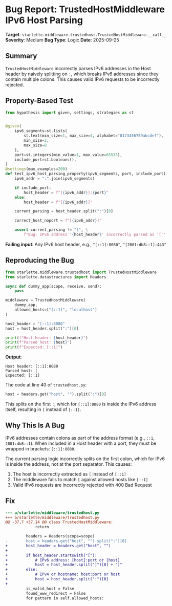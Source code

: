 # Bug Report: TrustedHostMiddleware IPv6 Host Parsing

**Target**: `starlette.middleware.trustedhost.TrustedHostMiddleware.__call__`
**Severity**: Medium
**Bug Type**: Logic
**Date**: 2025-09-25

## Summary

`TrustedHostMiddleware` incorrectly parses IPv6 addresses in the Host header by naively splitting on `:`, which breaks IPv6 addresses since they contain multiple colons. This causes valid IPv6 requests to be incorrectly rejected.

## Property-Based Test

```python
from hypothesis import given, settings, strategies as st


@given(
    ipv6_segments=st.lists(
        st.text(min_size=1, max_size=4, alphabet="0123456789abcdef"),
        min_size=2,
        max_size=8
    ),
    port=st.integers(min_value=1, max_value=65535),
    include_port=st.booleans(),
)
@settings(max_examples=200)
def test_ipv6_host_parsing_property(ipv6_segments, port, include_port):
    ipv6_addr = ":".join(ipv6_segments)

    if include_port:
        host_header = f"[{ipv6_addr}]:{port}"
    else:
        host_header = f"[{ipv6_addr}]"

    current_parsing = host_header.split(":")[0]

    correct_host_noport = f"[{ipv6_addr}]"

    assert current_parsing != "[", \
        f"Bug: IPv6 address '{host_header}' incorrectly parsed as '['"
```

**Failing input**: Any IPv6 host header, e.g., `"[::1]:8080"`, `"[2001:db8::1]:443"`

## Reproducing the Bug

```python
from starlette.middleware.trustedhost import TrustedHostMiddleware
from starlette.datastructures import Headers

async def dummy_app(scope, receive, send):
    pass

middleware = TrustedHostMiddleware(
    dummy_app,
    allowed_hosts=["[::1]", "localhost"]
)

host_header = "[::1]:8080"
host = host_header.split(":")[0]

print(f"Host header: {host_header}")
print(f"Parsed host: {host}")
print(f"Expected: [::1]")
```

**Output**:
```
Host header: [::1]:8080
Parsed host: [
Expected: [::1]
```

The code at line 40 of `trustedhost.py`:
```python
host = headers.get("host", "").split(":")[0]
```

This splits on the first `:`, which for `[::1]:8080` is inside the IPv6 address itself, resulting in `[` instead of `[::1]`.

## Why This Is A Bug

IPv6 addresses contain colons as part of the address format (e.g., `::1`, `2001:db8::1`). When included in a Host header with a port, they must be wrapped in brackets: `[::1]:8080`.

The current parsing logic incorrectly splits on the first colon, which for IPv6 is inside the address, not at the port separator. This causes:
1. The host is incorrectly extracted as `[` instead of `[::1]`
2. The middleware fails to match `[` against allowed hosts like `[::1]`
3. Valid IPv6 requests are incorrectly rejected with 400 Bad Request

## Fix

```diff
--- a/starlette/middleware/trustedhost.py
+++ b/starlette/middleware/trustedhost.py
@@ -37,7 +37,14 @@ class TrustedHostMiddleware:
             return

         headers = Headers(scope=scope)
-        host = headers.get("host", "").split(":")[0]
+        host_header = headers.get("host", "")
+
+        if host_header.startswith("["):
+            # IPv6 address: [host]:port or [host]
+            host = host_header.split("]")[0] + "]"
+        else:
+            # IPv4 or hostname: host:port or host
+            host = host_header.split(":")[0]
+
         is_valid_host = False
         found_www_redirect = False
         for pattern in self.allowed_hosts:
```